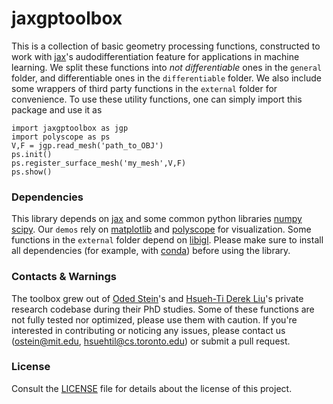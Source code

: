 # jaxgptoolbox

This is a collection of basic geometry processing functions, constructed to work with [jax](https://github.com/google/jax)'s audodifferentiation feature for applications in machine learning. We split these functions into _not differentiable_ ones in the `general` folder, and differentiable ones in the `differentiable` folder. We also include some wrappers of third party functions in the `external` folder for convenience. To use these utility functions, one can simply import this package and use it as
```
import jaxgptoolbox as jgp
import polyscope as ps
V,F = jgp.read_mesh('path_to_OBJ')
ps.init()
ps.register_surface_mesh('my_mesh',V,F)
ps.show()
```

### Dependencies

This library depends on [jax](https://github.com/google/jax) and some common python libraries [numpy](https://github.com/numpy/numpy)  [scipy](https://github.com/scipy/scipy). Our `demos` rely on [matplotlib](https://github.com/matplotlib/matplotlib) and [polyscope](https://polyscope.run/py/) for visualization. Some functions in the `external` folder depend on [libigl](https://libigl.github.io/libigl-python-bindings/). Please make sure to install all dependencies (for example, with [conda](https://docs.conda.io/projects/conda/en/latest/index.html)) before using the library.

### Contacts & Warnings

The toolbox grew out of [Oded Stein](https://odedstein.com)'s and [Hsueh-Ti Derek Liu](https://www.dgp.toronto.edu/~hsuehtil/)'s private research codebase during their PhD studies. Some of these functions are not fully tested nor optimized, please use them with caution. If you're interested in contributing or noticing any issues, please contact us (ostein@mit.edu, hsuehtil@cs.toronto.edu) or submit a pull request.

### License

Consult the [LICENSE](LICENSE) file for details about the license of this project.
